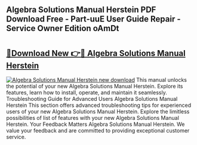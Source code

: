## Algebra Solutions Manual Herstein PDF Download Free - Part-uuE User Guide Repair - Service Owner Edition oAmDt

# <h2><a href="http://bc64262.oget.top/?id=Algebra+Solutions+Manual+Herstein">🔗Download New 👉🔴 Algebra Solutions Manual Herstein</a></h2>

[![Algebra Solutions Manual Herstein new download](https://i.imgur.com/5g1atiW.png)](http://bc64262.oget.top/?id=Algebra+Solutions+Manual+Herstein)
This manual unlocks the potential of your new Algebra Solutions Manual Herstein. Explore its features, learn how to install, operate, and maintain it seamlessly. Troubleshooting Guide for Advanced Users Algebra Solutions Manual Herstein This section offers advanced troubleshooting tips for experienced users of your new Algebra Solutions Manual Herstein. Explore the limitless possibilities of list of features with your new Algebra Solutions Manual Herstein. Your Feedback Matters Algebra Solutions Manual Herstein. We value your feedback and are committed to providing exceptional customer service.

